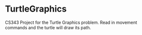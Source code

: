 TurtleGraphics
==============

CS343 Project for the Turtle Graphics problem. Read in movement commands and the turtle will draw its path.
